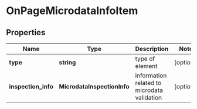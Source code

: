 # OnPageMicrodataInfoItem

## Properties

| Name | Type | Description | Notes |
|------------ | ------------- | ------------- | -------------|
**type** | **string** | type of element |[optional]|
**inspection_info** | **MicrodataInspectionInfo** | information related to microdata validation |[optional]|